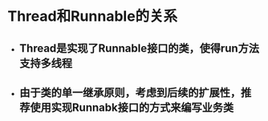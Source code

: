 # Thread和Runnable的关系

* ## Thread是实现了Runnable接口的类，使得run方法支持多线程
* ## 由于类的单一继承原则，考虑到后续的扩展性，推荐使用实现Runnabk接口的方式来编写业务类



